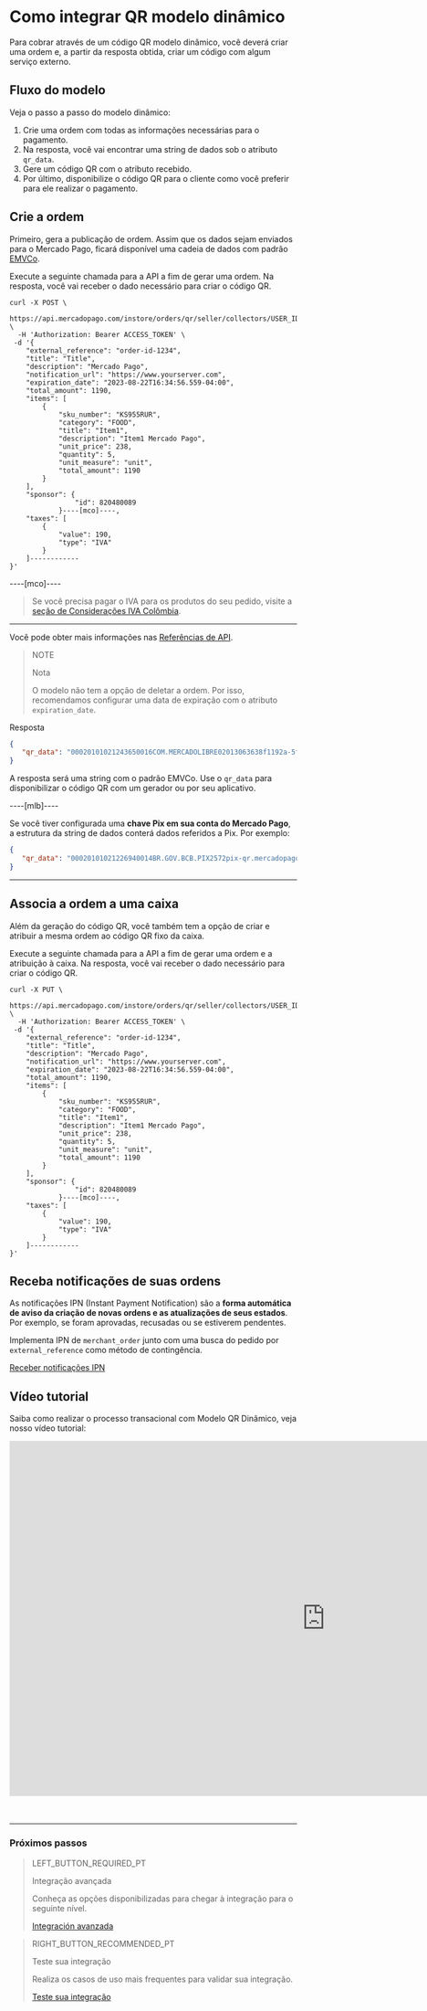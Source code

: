 # Como integrar QR modelo dinâmico

Para cobrar através de um código QR modelo dinâmico, você deverá criar uma ordem e, a partir da resposta obtida, criar um código com algum serviço externo.


## Fluxo do modelo

Veja o passo a passo do modelo dinâmico:

1. Crie uma ordem com todas as informações necessárias para o pagamento.
2. Na resposta, você vai encontrar uma string de dados sob o atributo `qr_data`.
3. Gere um código QR com o atributo recebido. 
4. Por último, disponibilize o código QR para o cliente como você preferir para ele realizar o pagamento.

## Crie a ordem

Primeiro, gera a publicação de ordem. Assim que os dados sejam enviados para o Mercado Pago, ficará disponível uma cadeia de dados com padrão [EMVCo](https://www.emvco.com/emv-technologies/qrcodes).

Execute a seguinte chamada para a API a fim de gerar uma ordem. Na resposta, você vai receber o dado necessário para criar o código QR.

```curl
curl -X POST \
 https://api.mercadopago.com/instore/orders/qr/seller/collectors/USER_ID/pos/EXTERNAL_POS_ID/qrs \
  -H 'Authorization: Bearer ACCESS_TOKEN' \
 -d '{
    "external_reference": "order-id-1234",
    "title": "Title",
    "description": "Mercado Pago",
    "notification_url": "https://www.yourserver.com",
    "expiration_date": "2023-08-22T16:34:56.559-04:00",
    "total_amount": 1190,
    "items": [
        {
            "sku_number": "KS955RUR",
            "category": "FOOD",
            "title": "Item1",
            "description": "Item1 Mercado Pago",
            "unit_price": 238,
            "quantity": 5,
            "unit_measure": "unit",
            "total_amount": 1190
        }
    ],
    "sponsor": {
                "id": 820480089
            }----[mco]----,
    "taxes": [
        {
            "value": 190,
            "type": "IVA"
        }
    ]------------
}'
```

----[mco]----
> Se você precisa pagar o IVA para os produtos do seu pedido, visite a [seção de Considerações IVA Colômbia](https://www.mercadopago[FAKER][URL][DOMAIN]/developers/pt/guides/resources/localization/iva-colombia).
------------

Você pode obter mais informações nas [Referências de API](https://www.mercadopago[FAKER][URL][DOMAIN]/developers/pt/reference/instore_orders_v2/_instore_qr_seller_collectors_user_id_stores_external_store_id_pos_external_pos_id_orders/put).

> NOTE
> 
> Nota
> 
> O modelo não tem a opção de deletar a ordem. Por isso, recomendamos configurar uma data de expiração com o atributo `expiration_date`.

Resposta

```json
{
   "qr_data": "00020101021243650016COM.MERCADOLIBRE02013063638f1192a-5fd1-4180-a180-8bcae3556bc35204000053039865802BR5925IZABEL AAAA DE MELO6007BARUERI62070503***63040B6D"
}
```
A resposta será uma string com o padrão EMVCo. Use o `qr_data` para disponibilizar o código QR com um gerador ou por seu aplicativo.

----[mlb]----

Se você tiver configurada uma **chave Pix em sua conta do Mercado Pago**, a estrutura da string de dados conterá dados referidos a Pix. 
Por exemplo: 

```json
{
   "qr_data": "00020101021226940014BR.GOV.BCB.PIX2572pix-qr.mercadopago.com/instore/o/v2/fdf9ece0-6137-4e1e-a49d-94f55ec9eee25204000053039865802BR5925FELIPE AAAAAA AAAAA 6009SAO PAULO62070503***6304B61D"
}
```

------------


## Associa a ordem a uma caixa

Além da geração do código QR, você também tem a opção de criar e atribuir a mesma ordem ao código QR fixo da caixa.

Execute a seguinte chamada para a API a fim de gerar uma ordem e a atribuição à caixa. Na resposta, você vai receber o dado necessário para criar o código QR.

```curl
curl -X PUT \
 https://api.mercadopago.com/instore/orders/qr/seller/collectors/USER_ID/pos/EXTERNAL_POS_ID/qrs \
  -H 'Authorization: Bearer ACCESS_TOKEN' \
 -d '{
    "external_reference": "order-id-1234",
    "title": "Title",
    "description": "Mercado Pago",
    "notification_url": "https://www.yourserver.com",
    "expiration_date": "2023-08-22T16:34:56.559-04:00",
    "total_amount": 1190,
    "items": [
        {
            "sku_number": "KS955RUR",
            "category": "FOOD",
            "title": "Item1",
            "description": "Item1 Mercado Pago",
            "unit_price": 238,
            "quantity": 5,
            "unit_measure": "unit",
            "total_amount": 1190
        }
    ],
    "sponsor": {
                "id": 820480089
            }----[mco]----,
    "taxes": [
        {
            "value": 190,
            "type": "IVA"
        }
    ]------------
}'
```

## Receba notificações de suas ordens 

As notificações IPN (Instant Payment Notification) são a **forma automática de aviso da criação de novas ordens e as atualizações de seus estados**. Por exemplo, se foram aprovadas, recusadas ou se estiverem pendentes. 

Implementa IPN de `merchant_order` junto com uma busca do pedido por `external_reference` como método de contingência.

[Receber notificações IPN](https://www.mercadopago[FAKER][URL][DOMAIN]/developers/pt/guides/notifications/ipn)

## Vídeo tutorial 

Saiba como realizar o processo transacional com Modelo QR Dinâmico, veja nosso vídeo tutorial:
<div class="embed-container">
    <iframe width="1106" height="622" src="https://www.youtube.com/embed/Q8BdL5m6SXc" title="" frameborder="0" allow="accelerometer; autoplay; clipboard-write; encrypted-media; gyroscope; picture-in-picture" allowfullscreen="">
    </iframe>
</div>

<br/>
<br/>

---
### Próximos passos


> LEFT_BUTTON_REQUIRED_PT
>
> Integração avançada
>
> Conheça as opções disponibilizadas para chegar à integração para o seguinte nível.
>
> [Integración avanzada](https://www.mercadopago[FAKER][URL][DOMAIN]/developers/pt/guides/in-person-payments/qr-code/advanced-integration)


> RIGHT_BUTTON_RECOMMENDED_PT
>
> Teste sua integração
>
> Realiza os casos de uso mais frequentes para validar sua integração.
>
> [Teste sua integração](https://www.mercadopago[FAKER][URL][DOMAIN]/developers/pt/guides/in-person-payments/qr-code/integration-test)
